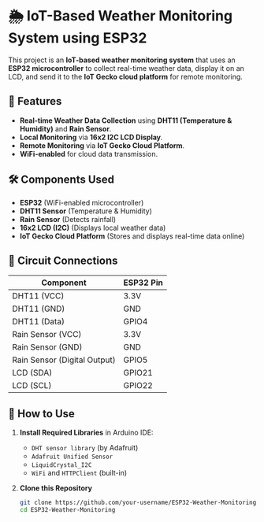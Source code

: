 # 🌦️ IoT-Based Weather Monitoring System using ESP32  

This project is an **IoT-based weather monitoring system** that uses an **ESP32 microcontroller** to collect real-time weather data, display it on an LCD, and send it to the **IoT Gecko cloud platform** for remote monitoring.  

## 📌 Features  
- **Real-time Weather Data Collection** using **DHT11 (Temperature & Humidity)** and **Rain Sensor**.  
- **Local Monitoring** via **16x2 I2C LCD Display**.  
- **Remote Monitoring** via **IoT Gecko Cloud Platform**.  
- **WiFi-enabled** for cloud data transmission.  

## 🛠️ Components Used  
- **ESP32** (WiFi-enabled microcontroller)  
- **DHT11 Sensor** (Temperature & Humidity)  
- **Rain Sensor** (Detects rainfall)  
- **16x2 LCD (I2C)** (Displays local weather data)  
- **IoT Gecko Cloud Platform** (Stores and displays real-time data online)  

## 🔗 Circuit Connections  
| Component | ESP32 Pin |  
|-----------|----------|  
| DHT11 (VCC) | 3.3V |  
| DHT11 (GND) | GND |  
| DHT11 (Data) | GPIO4 |  
| Rain Sensor (VCC) | 3.3V |  
| Rain Sensor (GND) | GND |  
| Rain Sensor (Digital Output) | GPIO5 |  
| LCD (SDA) | GPIO21 |  
| LCD (SCL) | GPIO22 |  

## 🚀 How to Use  
1. **Install Required Libraries** in Arduino IDE:  
   - `DHT sensor library` (by Adafruit)  
   - `Adafruit Unified Sensor`  
   - `LiquidCrystal_I2C`  
   - `WiFi` and `HTTPClient` (built-in)  

2. **Clone this Repository**  
   ```sh
   git clone https://github.com/your-username/ESP32-Weather-Monitoring.git
   cd ESP32-Weather-Monitoring
